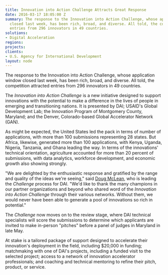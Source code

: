 ```yaml
---
title: Innovation into Action Challenge Attracts Great Response
date: 2016-03-17 18:05:00 Z
summary: The response to the Innovation into Action Challenge, whose application window
  closed last week, has been rich, broad, and diverse. All told, the competition attracted
  entries from 296 innovators in 49 countries.
solutions:
- Digital Acceleration
regions: 
projects: 
clients:
- U.S. Agency for International Development
layout: node
---
```


The response to the Innovation into Action Challenge, whose application window closed last week, has been rich, broad, and diverse. All told, the competition attracted entries from 296 innovators in 49 countries.

The _Innovation into Action Challenge_ is a new initiative designed to support innovations with the potential to make a difference in the lives of people in emerging and transitioning nations. It is presented by DAI; USAID's Global Development Lab; the Innovation Program of Montgomery County, Maryland; and the Denver, Colorado-based Global Accelerator Network (GAN).

As might be expected, the United States led the pack in terms of number of applications, with more than 100 submissions representing 28 states. But Africa, likewise, generated more than 100 applications, with Kenya, Uganda, Nigeria, Tanzania, and Ghana leading the way. In terms of the innovations' technical orientation, agriculture accounted for more than 20 percent of submissions, with data analytics, workforce development, and economic growth also showing strongly.

"We are delighted by the enthusiastic response and gratified by the range and quality of the ideas we're seeing," said [Doug McLean][2], who is leading the _Challenge_ process for DAI. "We'd like to thank the many champions in our partner organizations and beyond who shared word of the _Innovation into Action Challenge_ through their various networks. Without them, we would never have been able to generate a pool of innovations so rich in potential."

The _Challenge_ now moves on to the review stage, where DAI technical specialists will score the submissions to determine which applicants are invited to make in-person "pitches" before a panel of judges in Maryland in late May.

At stake is a tailored package of support designed to accelerate their innovation's deployment in the field, including $20,000 in funding; matchmaking with one of DAI's projects, including a funded visit to the selected project; access to a network of innovation accelerator professionals; and coaching and technical mentoring to refine their pitch, product, or service.

[2]: /who-we-are/our-team/doug-mclean
